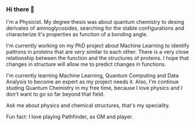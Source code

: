 ### Hi there 👋

<!--
**nitramnauj/nitramnauj** is a ✨ _special_ ✨ repository because its `README.md` (this file) appears on your GitHub profile.

Here are some ideas to get you started:

- 🔭 I’m currently working on ...
- 🌱 I’m currently learning ...
- 👯 I’m looking to collaborate on ...
- 🤔 I’m looking for help with ...
- 💬 Ask me about ...
- 📫 How to reach me: ...
- 😄 Pronouns: ...
- ⚡ Fun fact: ...
-->

I'm a Physicist. My degree thesis was about quantum chemistry to desing derivates of aminoglycosides, searching for the stable configurations and characterize it's properties as function of a bonding angle.

I'm currently working on my PhD project about Machine Learning to identify pattrons in proteins that are _very_ similar to each other. There is a very close relationship between the function and the structures of proteins. I hope that changes in structure will allow me to predict changes in functions.

I'm currently learning Machine Learning, Quantum Computing and Data Analysis to become an expert as my project needs it. Also, I'm continue studing Quantum Chemistry in my free time, because I love physics and I don't want to go so far beyond that field.

Ask me about physics and chemical structures, that's my speciality.

Fun fact: I love playing Pathfinder, as GM and player.
